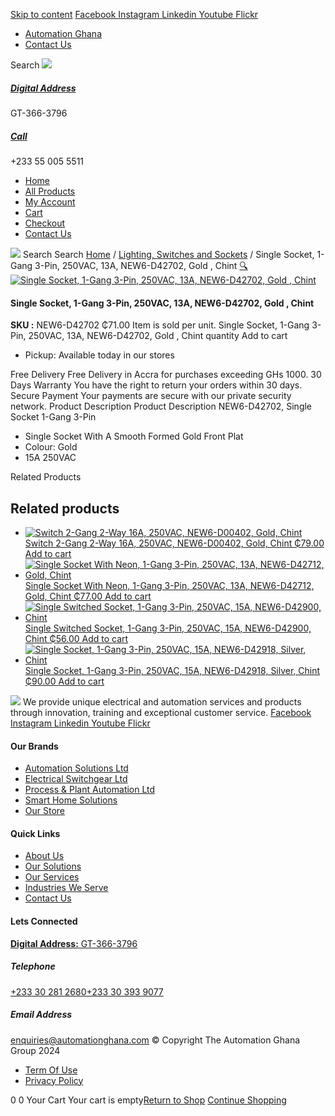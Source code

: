 [Skip to content](https://store.automationghana.com/product/singl-socket-new6-d42702-chint/#content)
[ Facebook ](https://www.facebook.com/automationgh/) [ Instagram ](https://www.instagram.com/automationgh/) [ Linkedin ](https://www.linkedin.com/company/the-automation-ghana-limited/) [ Youtube ](https://www.youtube.com/channel/UCurrRDUSm5oIW39VXjn1u0w) [ Flickr ](https://www.flickr.com/photos/181794037@N07/)
  * [ Automation Ghana ](https://automationghana.com)
  * [ Contact Us ](https://store.automationghana.com/contact/)


Search
[ ![](https://store.automationghana.com/wp-content/uploads/2024/04/Website-TAGG-Logo-BLUE.png) ](https://store.automationghana.com/)
[ ](https://maps.app.goo.gl/m4xeaagWCNbLk4jM6)
#####  [ Digital Address ](https://maps.app.goo.gl/m4xeaagWCNbLk4jM6)
GT-366-3796 
[ ](tel:+233550055511)
#####  [ Call ](tel:+233550055511)
+233 55 005 5511 
  * [Home](https://store.automationghana.com/)
  * [All Products](https://store.automationghana.com/shop/)
  * [My Account](https://store.automationghana.com/my-account/)
  * [Cart](https://store.automationghana.com/cart/)
  * [Checkout](https://store.automationghana.com/checkout/)
  * [Contact Us](https://store.automationghana.com/contact/)


[![](https://store.automationghana.com/wp-content/uploads/2024/04/AutomationGhana_logo_white.png)](https://store.automationghana.com)
Search
Search
[Home](https://store.automationghana.com) / [Lighting, Switches and Sockets](https://store.automationghana.com/product-category/lighting-switches-and-sockets/) / Single Socket, 1-Gang 3-Pin, 250VAC, 13A, NEW6-D42702, Gold , Chint
[🔍](https://store.automationghana.com/product/singl-socket-new6-d42702-chint/)
[![Single Socket, 1-Gang 3-Pin, 250VAC, 13A, NEW6-D42702, Gold , Chint](https://store.automationghana.com/wp-content/uploads/2020/04/ONLINE-STORE-SOCKET-4.jpg)](https://store.automationghana.com/wp-content/uploads/2020/04/ONLINE-STORE-SOCKET-4.jpg)
####  Single Socket, 1-Gang 3-Pin, 250VAC, 13A, NEW6-D42702, Gold , Chint 
**SKU :** NEW6-D42702 
₵71.00
Item is sold per unit.
Single Socket, 1-Gang 3-Pin, 250VAC, 13A, NEW6-D42702, Gold , Chint quantity
Add to cart
  * Pickup: Available today in our stores


Free Delivery 
Free Delivery in Accra for purchases exceeding GHs 1000. 
30 Days Warranty 
You have the right to return your orders within 30 days. 
Secure Payment 
Your payments are secure with our private security network. 
Product Description
Product Description
NEW6-D42702, Single Socket 1-Gang 3-Pin 
  * Single Socket With A Smooth Formed Gold Front Plat
  * Colour: Gold
  * 15A 250VAC


Related Products 
## Related products
  * [![Switch 2-Gang 2-Way 16A, 250VAC, NEW6-D00402, Gold, Chint](https://store.automationghana.com/wp-content/uploads/2020/04/2-gang-gold-300x300.jpg)Switch 2-Gang 2-Way 16A, 250VAC, NEW6-D00402, Gold, Chint ₵79.00 ](https://store.automationghana.com/product/switch-new6-d00402-chint/)
[Add to cart](https://store.automationghana.com/product/singl-socket-new6-d42702-chint/?add-to-cart=1539)
  * [![Single Socket With Neon, 1-Gang 3-Pin, 250VAC, 13A, NEW6-D42712, Gold, Chint](https://store.automationghana.com/wp-content/uploads/2020/04/ONLINE-STORE-SOCKET-5-300x300.jpg)Single Socket With Neon, 1-Gang 3-Pin, 250VAC, 13A, NEW6-D42712, Gold, Chint ₵77.00 ](https://store.automationghana.com/product/single-socket-new6-d42712-chint/)
[Add to cart](https://store.automationghana.com/product/singl-socket-new6-d42702-chint/?add-to-cart=1529)
  * [![Single Switched Socket, 1-Gang 3-Pin, 250VAC, 15A, NEW6-D42900, Chint](https://store.automationghana.com/wp-content/uploads/2020/04/NEW6-D42900-300x300.jpg)Single Switched Socket, 1-Gang 3-Pin, 250VAC, 15A, NEW6-D42900, Chint ₵56.00 ](https://store.automationghana.com/product/single-socket-new6-d42900-chint/)
[Add to cart](https://store.automationghana.com/product/singl-socket-new6-d42702-chint/?add-to-cart=1532)
  * [![Single Socket, 1-Gang 3-Pin, 250VAC, 15A, NEW6-D42918, Silver, Chint](https://store.automationghana.com/wp-content/uploads/2020/04/NEW6-D42900-300x300.jpg)Single Socket, 1-Gang 3-Pin, 250VAC, 15A, NEW6-D42918, Silver, Chint ₵90.00 ](https://store.automationghana.com/product/single-socket-new6-d42918-chint/)
[Add to cart](https://store.automationghana.com/product/singl-socket-new6-d42702-chint/?add-to-cart=1525)


![](https://store.automationghana.com/wp-content/uploads/2024/04/AutomationGhana_logo_white.png)
We provide unique electrical and automation services and products through innovation, training and exceptional customer service.
[ Facebook ](https://www.facebook.com/automationgh/) [ Instagram ](https://www.instagram.com/automationgh/) [ Linkedin ](https://www.linkedin.com/company/the-automation-ghana-limited/) [ Youtube ](https://www.youtube.com/channel/UCurrRDUSm5oIW39VXjn1u0w) [ Flickr ](https://www.flickr.com/photos/181794037@N07/)
#### Our Brands
  * [ Automation Solutions Ltd ](https://store.automationghana.com/product/singl-socket-new6-d42702-chint/)
  * [ Electrical Switchgear Ltd ](https://store.automationghana.com/product/singl-socket-new6-d42702-chint/)
  * [ Process & Plant Automation Ltd ](https://store.automationghana.com/product/singl-socket-new6-d42702-chint/)
  * [ Smart Home Solutions ](https://store.automationghana.com/product/singl-socket-new6-d42702-chint/)
  * [ Our Store ](https://store.automationghana.com/product/singl-socket-new6-d42702-chint/)


#### Quick Links
  * [ About Us ](https://store.automationghana.com/product/singl-socket-new6-d42702-chint/)
  * [ Our Solutions ](https://store.automationghana.com/product/singl-socket-new6-d42702-chint/)
  * [ Our Services ](https://store.automationghana.com/product/singl-socket-new6-d42702-chint/)
  * [ Industries We Serve ](https://store.automationghana.com/product/singl-socket-new6-d42702-chint/)
  * [ Contact Us ](https://store.automationghana.com/product/singl-socket-new6-d42702-chint/)


#### Lets Connected
[**Digital Address:** GT-366-3796](https://maps.app.goo.gl/m4xeaagWCNbLk4jM6)
#####  Telephone 
[ +233 30 281 2680](tel:+233302812680)[+233 30 393 9077](https://store.automationghana.com/product/singl-socket-new6-d42702-chint/+233303939077)
#####  Email Address 
enquiries@automationghana.com 
© Copyright The Automation Ghana Group 2024
  * [ Term Of Use ](https://store.automationghana.com/product/singl-socket-new6-d42702-chint/)
  * [ Privacy Policy ](https://store.automationghana.com/product/singl-socket-new6-d42702-chint/)


0
0
Your Cart
Your cart is empty[Return to Shop](https://store.automationghana.com/shop/)
[Continue Shopping](https://store.automationghana.com/product/singl-socket-new6-d42702-chint/)
